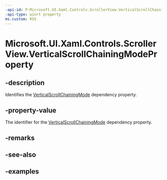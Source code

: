 ```yaml
---
-api-id: P:Microsoft.UI.Xaml.Controls.ScrollerView.VerticalScrollChainingModeProperty
-api-type: winrt property
ms.custom: RS5
---
```


<!-- Property syntax.
public DependencyProperty VerticalScrollChainingModeProperty { get; }
-->

# Microsoft.UI.Xaml.Controls.ScrollerView.VerticalScrollChainingModeProperty

## -description

Identifies the [VerticalScrollChainingMode](scrollerview_verticalscrollchainingmode.md) dependency property.

## -property-value

The identifier for the [VerticalScrollChainingMode](scrollerview_verticalscrollchainingmode.md) dependency property.

## -remarks

## -see-also

## -examples

